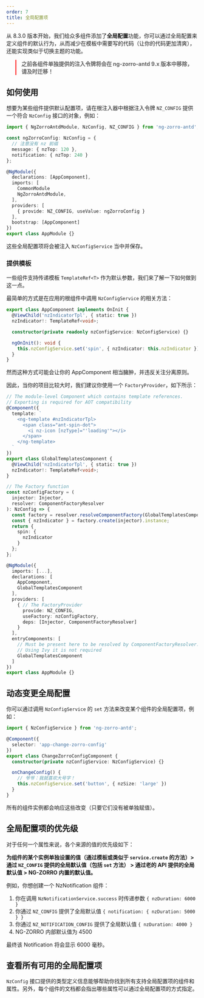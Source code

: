 ```yaml
---
order: 7
title: 全局配置项
---
```


从 8.3.0 版本开始，我们给众多组件添加了**全局配置**功能，你可以通过全局配置来定义组件的默认行为，从而减少在模板中需要写的代码（让你的代码更加清爽），还能实现类似于切换主题的功能。

<blockquote style="border-color: red;"><p><strong>之前各组件单独提供的注入令牌将会在 ng-zorro-antd 9.x 版本中移除，请及时迁移！</strong></p></blockquote>

## 如何使用

想要为某些组件提供默认配置项，请在根注入器中根据注入令牌 `NZ_CONFIG` 提供一个符合 `NzConfig` 接口的对象，例如：

```typescript
import { NgZorroAntdModule, NzConfig, NZ_CONFIG } from 'ng-zorro-antd';

const ngZorroConfig: NzConfig = {
  // 注意没有 nz 前缀
  message: { nzTop: 120 },
  notification: { nzTop: 240 }
};

@NgModule({
  declarations: [AppComponent],
  imports: [
    CommonModule
    NgZorroAntdModule,
  ],
  providers: [
    { provide: NZ_CONFIG, useValue: ngZorroConfig }
  ],
  bootstrap: [AppComponent]
})
export class AppModule {}
```

这些全局配置项将会被注入 `NzConfigService` 当中并保存。

### 提供模板

一些组件支持传递模板 `TemplateRef<T>` 作为默认参数，我们来了解一下如何做到这一点。

最简单的方式是在应用的根组件中调用 `NzConfigService` 的相关方法：

```typescript
export class AppComponent implements OnInit {
  @ViewChild('nzIndicatorTpl', { static: true })
  nzIndicator!: TemplateRef<void>;

  constructor(private readonly nzConfigService: NzConfigService) {}

  ngOnInit(): void {
    this.nzConfigService.set('spin', { nzIndicator: this.nzIndicator });
  }
}
```

然而这种方式可能会让你的 AppComponent 相当臃肿，并违反关注分离原则。

因此，当你的项目比较大时，我们建议你使用一个 `FactoryProvider`，如下所示：

```typescript
// The module-level Component which contains template references.
// Exporting is required for AOT compatibility
@Component({
  template: `
    <ng-template #nzIndicatorTpl>
      <span class="ant-spin-dot">
        <i nz-icon [nzType]="'loading'"></i>
      </span>
    </ng-template>
  `
})
export class GlobalTemplatesComponent {
  @ViewChild('nzIndicatorTpl', { static: true })
  nzIndicator!: TemplateRef<void>;
}

// The Factory function
const nzConfigFactory = (
  injector: Injector,
  resolver: ComponentFactoryResolver
): NzConfig => {
  const factory = resolver.resolveComponentFactory(GlobalTemplatesComponent);
  const { nzIndicator } = factory.create(injector).instance;
  return {
    spin: {
      nzIndicator
    }
  };
};

@NgModule({
  imports: [...],
  declarations: [
    AppComponent,
    GlobalTemplatesComponent
  ],
  providers: [
    { // The FactoryProvider
      provide: NZ_CONFIG,
      useFactory: nzConfigFactory,
      deps: [Injector, ComponentFactoryResolver]
    }
  ],
  entryComponents: [
    // Must be present here to be resolved by ComponentFactoryResolver.
    // Using Ivy it is not required
    GlobalTemplatesComponent
  ]
})
export class AppModule {}
```

## 动态变更全局配置

你可以通过调用 `NzConfigService` 的 `set` 方法来改变某个组件的全局配置项，例如：

```typescript
import { NzConfigService } from 'ng-zorro-antd';

@Component({
  selector: 'app-change-zorro-config'
})
export class ChangeZorroConfigComponent {
  constructor(private nzConfigService: NzConfigService) {}

  onChangeConfig() {
    // 爷爷：我就喜欢大号字！
    this.nzConfigService.set('button', { nzSize: 'large' })
  }
}
```

所有的组件实例都会响应这些改变（只要它们没有被单独赋值）。

## 全局配置项的优先级

对于任何一个属性来说，各个来源的值的优先级如下：

**为组件的某个实例单独设置的值（通过模板或类似于 `service.create` 的方法）> 通过 `NZ_CONFIG` 提供的全局默认值（包括 `set` 方法） > 通过老的 API 提供的全局默认值 > NG-ZORRO 内置的默认值。**

例如，你想创建一个 NzNotification 组件：

1. 你在调用 `NzNotificationService.success` 时传递参数 `{ nzDuration: 6000 }`
2. 你通过 `NZ_CONFIG` 提供了全局默认值 `{ notification: { nzDuration: 5000 } }`
3. 你通过 `NZ_NOTIFICATION_CONFIG` 提供了全局默认值 `{ nzDuration: 4000 }`
4. NG-ZORRO 内部默认值为 4500

最终该 Notification 将会显示 6000 毫秒。

## 查看所有可用的全局配置项

`NzConfig` 接口提供的类型定义信息能够帮助你找到所有支持全局配置项的组件和属性。另外，每个组件的文档都会指出哪些属性可以通过全局配置项的方式指定。
